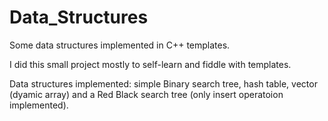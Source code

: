 # Data_Structures
Some data structures implemented in C++ templates.

I did this small project mostly to self-learn and fiddle with templates.

Data structures implemented: simple Binary search tree, hash table, vector (dyamic array) and a Red Black search tree (only insert operatoion implemented).
